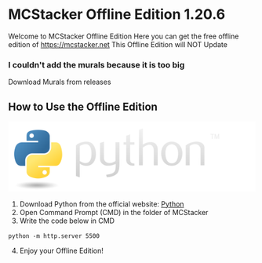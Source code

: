 # MCStacker Offline Edition 1.20.6

Welcome to MCStacker Offline Edition
Here you can get the free offline edition of https://mcstacker.net
This Offline Edition will NOT Update

### I couldn't add the murals because it is too big

Download Murals from releases

## How to Use the Offline Edition

![alt text](https://github.com/Tasfinthebigboy/MCStacker/blob/main/logo.png)
1. Download Python from the official website: [Python](https://www.python.org/)
2. Open Command Prompt (CMD) in the folder of MCStacker
3. Write the code below in CMD

```
python -m http.server 5500
```
4. Enjoy your Offline Edition!
